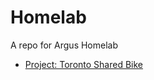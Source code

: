 # Homelab

A repo for Argus Homelab

- [Project: Toronto Shared Bike](./doc/Proj_toronto_shared_bike/index.md)

